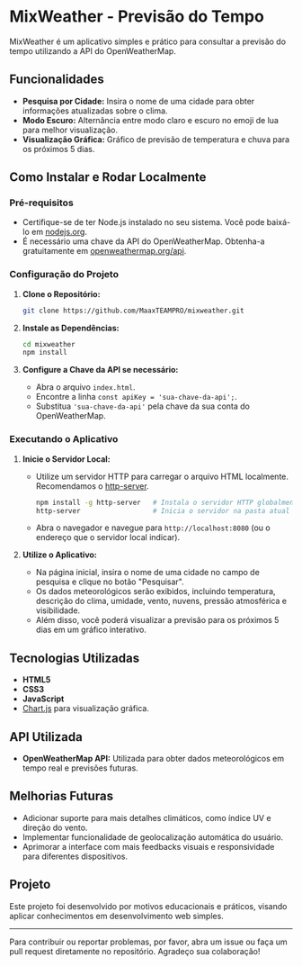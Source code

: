 # MixWeather - Previsão do Tempo

MixWeather é um aplicativo simples e prático para consultar a previsão do tempo utilizando a API do OpenWeatherMap.

## Funcionalidades

- **Pesquisa por Cidade:** Insira o nome de uma cidade para obter informações atualizadas sobre o clima.
- **Modo Escuro:** Alternância entre modo claro e escuro no emoji de lua para melhor visualização.
- **Visualização Gráfica:** Gráfico de previsão de temperatura e chuva para os próximos 5 dias.

## Como Instalar e Rodar Localmente

### Pré-requisitos

- Certifique-se de ter Node.js instalado no seu sistema. Você pode baixá-lo em [nodejs.org](https://nodejs.org/).
- É necessário uma chave da API do OpenWeatherMap. Obtenha-a gratuitamente em [openweathermap.org/api](https://openweathermap.org/api).

### Configuração do Projeto

1. **Clone o Repositório:**
   ```bash
   git clone https://github.com/MaaxTEAMPRO/mixweather.git
   ```

2. **Instale as Dependências:**
   ```bash
   cd mixweather
   npm install
   ```

3. **Configure a Chave da API se necessário:**
   - Abra o arquivo `index.html`.
   - Encontre a linha `const apiKey = 'sua-chave-da-api';`.
   - Substitua `'sua-chave-da-api'` pela chave da sua conta do OpenWeatherMap.

### Executando o Aplicativo

1. **Inicie o Servidor Local:**
   - Utilize um servidor HTTP para carregar o arquivo HTML localmente. Recomendamos o [http-server](https://www.npmjs.com/package/http-server).
     ```bash
     npm install -g http-server   # Instala o servidor HTTP globalmente
     http-server                  # Inicia o servidor na pasta atual
     ```
   - Abra o navegador e navegue para `http://localhost:8080` (ou o endereço que o servidor local indicar).

2. **Utilize o Aplicativo:**
   - Na página inicial, insira o nome de uma cidade no campo de pesquisa e clique no botão "Pesquisar".
   - Os dados meteorológicos serão exibidos, incluindo temperatura, descrição do clima, umidade, vento, nuvens, pressão atmosférica e visibilidade.
   - Além disso, você poderá visualizar a previsão para os próximos 5 dias em um gráfico interativo.

## Tecnologias Utilizadas

- **HTML5**
- **CSS3**
- **JavaScript**
- [Chart.js](https://www.chartjs.org/) para visualização gráfica.

## API Utilizada

- **OpenWeatherMap API:** Utilizada para obter dados meteorológicos em tempo real e previsões futuras.

## Melhorias Futuras

- Adicionar suporte para mais detalhes climáticos, como índice UV e direção do vento.
- Implementar funcionalidade de geolocalização automática do usuário.
- Aprimorar a interface com mais feedbacks visuais e responsividade para diferentes dispositivos.

## Projeto

Este projeto foi desenvolvido por motivos educacionais e práticos, visando aplicar conhecimentos em desenvolvimento web simples.

---

Para contribuir ou reportar problemas, por favor, abra um issue ou faça um pull request diretamente no repositório. Agradeço sua colaboração!
